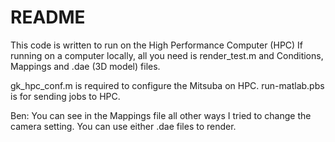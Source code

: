 # README

This code is written to run on the High Performance Computer (HPC)
If running on a computer locally, all you need is render_test.m and Conditions, Mappings and .dae (3D model) files.

gk_hpc_conf.m is required to configure the Mitsuba on HPC. 
run-matlab.pbs is for sending jobs to HPC. 

Ben: You can see in the Mappings file all other ways I tried to change the camera setting. 
You can use either .dae files to render. 
